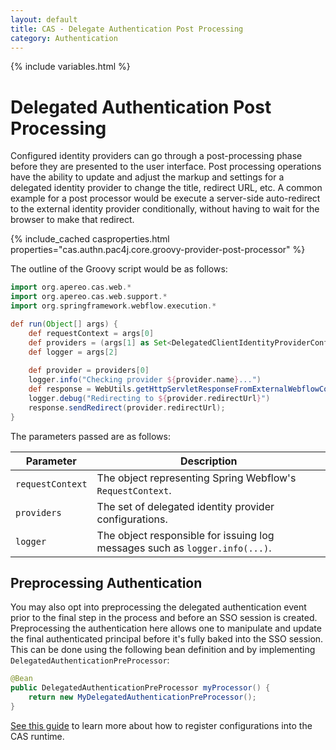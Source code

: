 ```yaml
---
layout: default
title: CAS - Delegate Authentication Post Processing
category: Authentication
---
```


{% include variables.html %}

# Delegated Authentication Post Processing

Configured identity providers can go through a post-processing phase before they are presented to 
the user interface. Post processing operations have the ability to update and adjust the markup and
settings for a delegated identity provider to change the title, redirect URL, etc. A common example
for a post processor would be execute a server-side auto-redirect to 
the external identity provider conditionally, without having to wait for 
the browser to make that redirect.

{% include_cached casproperties.html properties="cas.authn.pac4j.core.groovy-provider-post-processor" %}

The outline of the Groovy script would be as follows:
                                                         
```groovy
import org.apereo.cas.web.*
import org.apereo.cas.web.support.*
import org.springframework.webflow.execution.*

def run(Object[] args) {
    def requestContext = args[0]
    def providers = (args[1] as Set<DelegatedClientIdentityProviderConfiguration>)
    def logger = args[2]
    
    def provider = providers[0]
    logger.info("Checking provider ${provider.name}...")
    def response = WebUtils.getHttpServletResponseFromExternalWebflowContext(requestContext)
    logger.debug("Redirecting to ${provider.redirectUrl}")
    response.sendRedirect(provider.redirectUrl);
}
```

The parameters passed are as follows:

| Parameter        | Description                                                                 |
|------------------|-----------------------------------------------------------------------------|
| `requestContext` | The object representing Spring Webflow's `RequestContext`.                  |
| `providers`      | The set of delegated identity provider configurations.                      |
| `logger`         | The object responsible for issuing log messages such as `logger.info(...)`. |

    
## Preprocessing Authentication

You may also opt into preprocessing the delegated authentication event prior to the final step in the process and before an SSO session is created. 
Preprocessing the authentication here allows one to manipulate and update the final authenticated principal before it's fully baked into the SSO session.
This can be done using the following bean definition and by implementing `DelegatedAuthenticationPreProcessor`:

```java
@Bean
public DelegatedAuthenticationPreProcessor myProcessor() {
    return new MyDelegatedAuthenticationPreProcessor();
}
```

[See this guide](../configuration/Configuration-Management-Extensions.html) to learn
more about how to register configurations into the CAS runtime.

